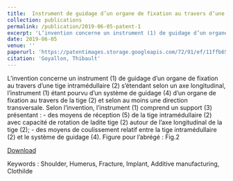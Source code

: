 ```yaml
---
title:  Instrument de guidage d’un organe de fixation au travers d’une tige intramédullaire 
collection: publications
permalink: /publication/2019-06-05-patent-1
excerpt: 'L’invention concerne un instrument (1) de guidage d’un organe de fixation au travers d’une tige intramédullaire (2) s’étendant selon un axe longitudinal, l’instrument (1) étant pourvu d’un système de guidage (4) d’un organe de fixation au travers de la tige (2) et selon au moins une direction transversale. Selon l’invention, l’instrument (1) comprend un support (3) présentant : - des moyens de réception (5) de la tige intramédullaire (2) avec capacité de rotation de ladite tige (2) autour de l’axe longitudinal de la tige (2); - des moyens de coulissement relatif entre la tige intramédullaire (2) et le système de guidage (4). Figure pour l’abrégé : Fig.2'
date: 2019-06-05
venue: ''
paperurl: 'https://patentimages.storage.googleapis.com/72/91/ef/11ffb65fff6e2e/FR3096884A1.pdf'
citation: 'Goyallon, Thibault'
---
```

L’invention concerne un instrument (1) de guidage d’un organe de fixation au travers d’une tige intramédullaire (2) s’étendant selon un axe longitudinal, l’instrument (1) étant pourvu d’un système de guidage (4) d’un organe de fixation au travers de la tige (2) et selon au moins une direction transversale. Selon l’invention, l’instrument (1) comprend un support (3) présentant : - des moyens de réception (5) de la tige intramédullaire (2) avec capacité de rotation de ladite tige (2) autour de l’axe longitudinal de la tige (2); - des moyens de coulissement relatif entre la tige intramédullaire (2) et le système de guidage (4). Figure pour l’abrégé : Fig.2

[Download](https://patentimages.storage.googleapis.com/72/91/ef/11ffb65fff6e2e/FR3096884A1.pdf)

Keywords : Shoulder, Humerus, Fracture, Implant, Additive manufacturing, Clothilde 
